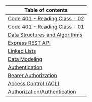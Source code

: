 | Table of contents                                                           |
| --------------------------------------------------------------------------- |
| [Code 401 - Reading Class - 02](./Readings/Class02.md)                      |
| [Code 401 - Reading Class - 01](./Readings/Class01.md)                      |
| [Data Structures and Algorithms](./Readings/DataStructuresandAlgorithms.md) |
| [Express REST API](./Readings/ExpressRESTAPI.md)                            |
| [Linked Lists](./Readings/linkedLists.md)                                   |
| [Data Modeling](./Readings/DataModeling.md)                                 |
| [Authentication](./Readings/Authentication.md)                              |
| [Bearer Authorization](./Readings/BearerAuthorization.md)                   |
| [Access Control (ACL)](./Readings/AccessControlACL.md)                      |
| [Authorization/Authentication](./Readings/AuthorizationAuthentication.md)   |
